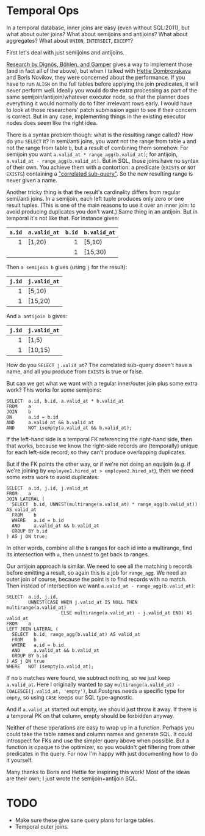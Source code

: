 # Temporal Ops

In a temporal database, inner joins are easy (even without SQL:2011), but what about outer joins?
What about semijoins and antijoins?
What about aggregates?
What about `UNION`, `INTERSECT`, `EXCEPT`?

First let's deal with just semijoins and antijoins.

[Research by Dignös, Böhlen, and Gamper](https://www.zora.uzh.ch/id/eprint/62963/1/p433-dignos.pdf) gives a way to implement those (and in fact all of the above),
but when I talked with [Hettie Dombrovskaya](https://github.com/hettie-d/) and Boris Novikov, they were concerned about the performance.
If you have to run `ALIGN` on the full tables before applying the join predicates, it will never perform well.
Ideally you would do the extra processing as part of the same semijoin/antijoin/whatever executor node,
so that the planner does everything it would normally do to filter irrelevant rows early.
I would have to look at those researchers' patch submission again to see if their concern is correct.
But in any case, implementing things in the existing executor nodes does seem like the right idea.

There is a syntax problem though: what is the resulting range called? How do you `SELECT` it?
In semi/anti joins, you want not the range from table `a` and not the range from table `b`, but a result of combining them somehow.
For semijoin you want `a.valid_at * range_agg(b.valid_at)`; for antijoin, `a.valid_at - range_agg(b.valid_at)`.
But in SQL, those joins have no syntax of their own.
You achieve them with a contortion: a predicate (`EXISTS` or `NOT EXISTS`) containing a ["correlated sub-query"](https://www.geeksforgeeks.org/sql-correlated-subqueries/).
So the new resulting range is never given a name.

Another tricky thing is that the result's cardinality differs from regular semi/anti joins.
In a semijoin, each left tuple produces only zero or one result tuples.
(This is one of the main reasons to use it over an inner join: to avoid producing duplicates you don't want.)
Same thing in an antijoin.
But in temporal it's not like that. For instance given:

| `a.id` | `a.valid_at` | `b.id` | `b.valid_at` |
| -----: | :----------- | -----: | :----------- |
|      1 | [1,20)       |      1 | [5,10)       |
|        |              |      1 | [15,30)      |

Then `a semijoin b` gives (using `j` for the result):

| `j.id` | `j.valid_at` |
| -----: | :----------- |
|      1 | [5,10)       |
|      1 | [15,20)      |

And `a antijoin b` gives:

| `j.id` | `j.valid_at` |
| -----: | :----------- |
|      1 | [1,5)        |
|      1 | [10,15)      |

How do you `SELECT j.valid_at`? The correlated sub-query doesn't have a name, and all you produce from `EXISTS` is true or false.

But can we get what we want with a regular inner/outer join plus some extra work?
This works for *some* semijoins:

```
SELECT  a.id, b.id, a.valid_at * b.valid_at
FROM    a
JOIN    b
ON      a.id = b.id
AND     a.valid_at && b.valid_at
AND     NOT isempty(a.valid_at && b.valid_at);
```

If the left-hand side is a temporal FK referencing the right-hand side,
then that works, because we know the right-side records are (temporally) unique for each left-side record,
so they can't produce overlapping duplicates.

But if the FK points the other way, or if we're not doing an equijoin (e.g. if we're joining by `employee1.hired_at > employee2.hired_at`),
then we need some extra work to avoid duplicates:

```
SELECT  a.id, j.id, j.valid_at
FROM    a
JOIN LATERAL (
  SELECT  b.id, UNNEST(multirange(a.valid_at) * range_agg(b.valid_at)) AS valid_at
  FROM    b
  WHERE   a.id = b.id
  AND     a.valid_at && b.valid_at
  GROUP BY b.id
) AS j ON true;
```

In other words, combine all the `b` ranges for each id into a multirange, find its intersection with `a`, then unnest to get back to ranges.

Our antijoin approach is similar.
We need to see all the matching `b` records before emitting a result,
so again this is a job for `range_agg`.
We need an outer join of course, because the point is to find records with no match.
Then instead of intersection we want `a.valid_at - range_agg(b.valid_at)`:

```
SELECT  a.id, j.id,
        UNNEST(CASE WHEN j.valid_at IS NULL THEN multirange(a.valid_at)
                    ELSE multirange(a.valid_at) - j.valid_at END) AS valid_at
FROM    a
LEFT JOIN LATERAL ( 
  SELECT  b.id, range_agg(b.valid_at) AS valid_at
  FROM    b
  WHERE   a.id = b.id
  AND     a.valid_at && b.valid_at
  GROUP BY b.id
) AS j ON true
WHERE   NOT isempty(a.valid_at);
```

If no `b` matches were found, we subtract nothing, so we just keep `a.valid_at`.
Here I originally wanted to say `multirange(a.valid_at) - COALESCE(j.valid_at, 'empty')`,
but Postgres needs a specific type for `empty`, so using `CASE` keeps our SQL type-agnostic.

And if `a.valid_at` started out empty, we should just throw it away.
If there is a temporal PK on that column, empty should be forbidden anyway.

Neither of these operations are easy to wrap up in a function.
Perhaps you could take the table names and column names and generate SQL.
It could introspect for FKs and use the simpler query above when possible.
But a function is opaque to the optimizer,
so you wouldn't get filtering from other predicates in the query.
For now I'm happy with just documenting how to do it yourself.

Many thanks to Boris and Hettie for inspiring this work!
Most of the ideas are their own; I just wrote the semijoin+antijoin SQL.

# TODO

- Make sure these give sane query plans for large tables.
- Temporal outer joins.

